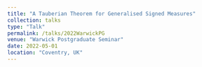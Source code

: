```yaml
---
title: "A Tauberian Theorem for Generalised Signed Measures"
collection: talks
type: "Talk"
permalink: /talks/2022WarwickPG
venue: "Warwick Postgraduate Seminar"
date: 2022-05-01
location: "Coventry, UK"
---
```


